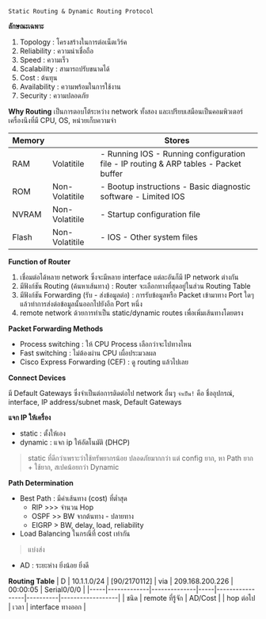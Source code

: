 ```
Static Routing & Dynamic Routing Protocol
```
**ลักษณะเฉพาะ**
1. Topology : โครงสร้างในการต่อเน็ตเวิร์ค
2. Reliability : ความน่าเชื่อถือ
3. Speed : ความเร็ว
4. Scalability : สามารถปรับขนาดได้
5. Cost : ต้นทุน
6. Availability : ความพร้อมในการใช้งาน
7. Security : ความปลอดภัย

**Why Routing**
เป็นการตอบโต้ระหว่าง network ทั้งสอง และเปรียบเสมือนเป็นคอมพิวเตอร์เครื่องนึงที่มี CPU, OS, หน่วยเก็บความจำ

| Memory |                | Stores                                                                               |
|--------|----------------|--------------------------------------------------------------------------------------|
| RAM    | Volatitile     | - Running IOS - Running configuration file - IP routing & ARP tables - Packet buffer |
| ROM    | Non-Volatitile | - Bootup instructions - Basic diagnostic software - Limited IOS                      |
| NVRAM  | Non-Volatitile | - Startup configuration file                                                         |
| Flash  | Non-Volatitile | - IOS - Other system files                                                           |

**Function of Router**
1. เชื่อมต่อได้หลาย network ซึ่งจะมีหลาย interface แต่ละอันก็มี IP network ต่างกัน
2. มีฟังก์ชัน Routing (ค้นหาเส้นทาง) : Router จะเลือกทางที่สุดอยู่ในส่วน Routing Table
3. มีฟังก์ชัน Forwarding (รับ - ส่งข้อมูลต่อ) : การรับข้อมูลหรือ Packet เข้ามาทาง Port ใดๆ แล้วทำการส่งต่อข้อมูลนั้นออกไปยังอีก Port หนึ่ง
4. remote network ด้วยการทำเป็น static/dynamic routes เพื่อเพิ่มเส้นทางโดยตรง

**Packet Forwarding Methods**
- Process switching : ให้ CPU Process เลือกว่าจะไปทางไหน
- Fast switching : ไม่ต้องผ่าน CPU เผื่อประมวลผล
- Cisco Express Forwarding (CEF) : ดู routing แล้วไปเลย

**Connect Devices**

มี Default Gateways ซึ่งจำเป็นต่อการติดต่อไป network อื่นๆ
` จำเป็น! ` คือ ชื่ออุปกรณ์, interface, IP address/subnet mask, Default Gateways

**แจก IP ให้เครื่อง**
- static : ตั้งให้เอง
- dynamic : แจก ip ให้อัตโนมัติ (DHCP) 
> static ที่ดีกว่าเพราะว่าใช้ทรัพยากรน้อย ปลอดภัยมากกว่า แต่ config ยาก, หา Path ยาก + ใช้ยาก, สเปคน้อยกว่า Dynamic

**Path Determination**
- Best Path : มีค่าเส้นทาง (cost) ที่ต่ำสุด
  - RIP >>> จำนวน Hop
  - OSPF >> BW จากต้นทาง - ปลายทาง
  - EIGRP > BW, delay, load, reliability
- Load Balancing ในกรณีที่ cost เท่ากัน
> แบ่งส่ง
- AD : ระยะห่าง ยิ่งน้อย ยิ่งดี

**Routing Table**
| D   | 10.1.1.0/24 | [90/2170112] | via | 209.168.200.226 | 00:00:05 | Serial0/0/0      |
|-----|-------------|--------------|-----|-----------------|----------|------------------|
| ชนิด | remote ที่รู้จัก | AD/Cost      |     | hop ต่อไป        | เวลา     | interface ทางออก |

